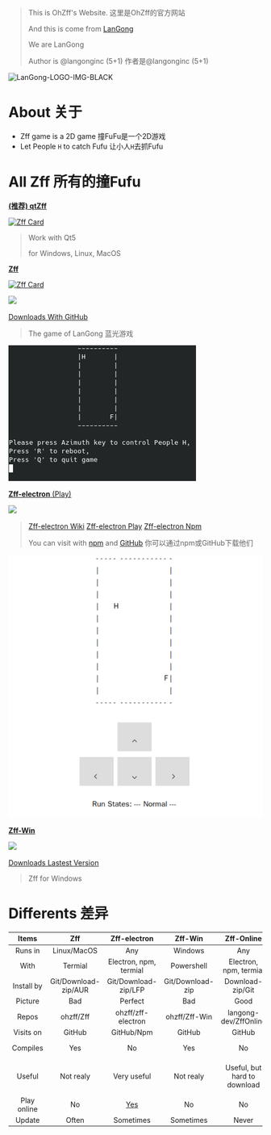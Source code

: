 > This is OhZff's Website. 这里是OhZff的官方网站
> 
> And this is come from [LanGong](https://langong-dev.github.io)
>
> We are LanGong
>
> Author is @langonginc (5+1) 作者是@langonginc (5+1)

![LanGong-LOGO-IMG-BLACK](https://langong-dev.github.io/img/black.png)

# About 关于

- Zff game is a 2D game 撞FuFu是一个2D游戏
- Let People `H` to catch Fufu 让小人`H`去抓Fufu

# All Zff 所有的撞Fufu

[**(推荐) qtZff**](/qtzff)

[![Zff Card](https://github-readme-stats.vercel.app/api/pin/?username=ohzff&repo=qtzff)](https://github.com/ohzff/qtzff)

> Work with Qt5
> 
> for Windows, Linux, MacOS

[**Zff**](/Zff)

[![Zff Card](https://github-readme-stats.vercel.app/api/pin/?username=ohzff&repo=Zff)](https://github.com/ohzff/Zff)

![](https://img.shields.io/github/release/ohzff/Zff.svg)

[Downloads With GitHub](https://github.com/ohzff/Zff#readme)

> The game of LanGong 蓝光游戏

![zff](/img/zff.png)

[**Zff-electron** (Play)](/zff-electron)

![](https://img.shields.io/github/release/ohzff/zff-electron.svg)

> [Zff-electron Wiki](https://github.com/ohzff/zff-electron/wiki) [Zff-electron Play](/zff-electron) [Zff-electron Npm](https://www.npmjs.com/package/zff-electron)
>
> You can visit with [npm](https://npmjs.org/package/zff-electron) and [GitHub](https://github.com/ohzff/zff-electron) 你可以通过npm或GitHub下载他们

![zff-electron](/img/zff-electron.png)

[**Zff-Win**](/Zff-Win)

![](https://img.shields.io/github/release/ohzff/Zff-Win.svg)

[Downloads Lastest Version](https://glare.now.sh/ohzff/Zff-Win/zip)

> Zff for Windows 

# Differents 差异

| Items | Zff | Zff-electron | Zff-Win | Zff-Online | QtZff |
|:---:|:---:|:---:|:---:|:---:|:---:|
| Runs in | Linux/MacOS | Any | Windows | Any | Any |
| With | Termial | Electron, npm, termial | Powershell | Electron, npm, termial | Qt5, Xorg |
| Install by | Git/Download-zip/AUR | Git/Download-zip/LFP | Git/Download-zip | Download-zip/Git | Git/AUR |
| Picture | Bad | Perfect | Bad | Good | Prefect |
| Repos | ohzff/Zff | ohzff/zff-electron | ohzff/Zff-Win | langong-dev/ZffOnline | ohzff/qtzff |
| Visits on | GitHub | GitHub/Npm | GitHub | GitHub | GitHub |
| Compiles | Yes | No | Yes | No | Yes (Need qmake) |
| Useful | Not realy | Very useful | Not realy | Useful, but hard to download | Very useful and download easy |
| Play online | No | [Yes](/zff-electron) | No | No | No |
| Update | Often | Sometimes | Sometimes | Never | Often |

